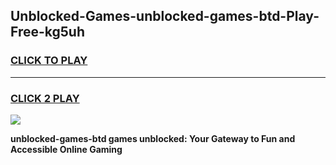 
## Unblocked-Games-unblocked-games-btd-Play-Free-kg5uh
<h3>
<a href="https://premium76.site?title=unblocked-games-btd&ref=12A">CLICK TO PLAY</a></h3>
<hr>

<h3>
<a href="https://premium76.site?title=unblocked-games-btd&ref=12A">CLICK 2 PLAY</a>
  
</h3>

<a href="https://premium76.site?title=unblocked-games-btd&ref=12A"><img src="https://clearcache.store/games.png"></a>


**unblocked-games-btd games unblocked: Your Gateway to Fun and Accessible Online Gaming**
